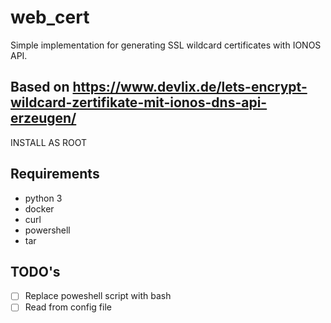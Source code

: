 # web_cert
Simple implementation for generating SSL wildcard certificates with IONOS API.

Based on https://www.devlix.de/lets-encrypt-wildcard-zertifikate-mit-ionos-dns-api-erzeugen/
---
INSTALL AS ROOT

## Requirements
- python 3
- docker
- curl
- powershell
- tar

## TODO's
- [ ] Replace poweshell script with bash
- [ ] Read from config file